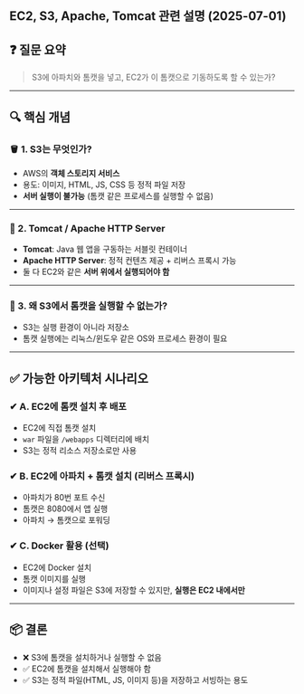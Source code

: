 ## EC2, S3, Apache, Tomcat 관련 설명 (2025-07-01)

## ❓ 질문 요약
> S3에 아파치와 톰캣을 넣고, EC2가 이 톰캣으로 기동하도록 할 수 있는가?

---

## 🔍 핵심 개념

### 🪣 1. S3는 무엇인가?
- AWS의 **객체 스토리지 서비스**
- 용도: 이미지, HTML, JS, CSS 등 정적 파일 저장
- **서버 실행이 불가능** (톰캣 같은 프로세스를 실행할 수 없음)

---

### 🧱 2. Tomcat / Apache HTTP Server
- **Tomcat**: Java 웹 앱을 구동하는 서블릿 컨테이너
- **Apache HTTP Server**: 정적 컨텐츠 제공 + 리버스 프록시 가능
- 둘 다 EC2와 같은 **서버 위에서 실행되어야 함**

---

### 🚫 3. 왜 S3에서 톰캣을 실행할 수 없는가?
- S3는 실행 환경이 아니라 저장소
- 톰캣 실행에는 리눅스/윈도우 같은 OS와 프로세스 환경이 필요

---

## ✅ 가능한 아키텍처 시나리오

### ✔ A. EC2에 톰캣 설치 후 배포
- EC2에 직접 톰캣 설치
- `war` 파일을 `/webapps` 디렉터리에 배치
- S3는 정적 리소스 저장소로만 사용

### ✔ B. EC2에 아파치 + 톰캣 설치 (리버스 프록시)
- 아파치가 80번 포트 수신
- 톰캣은 8080에서 앱 실행
- 아파치 → 톰캣으로 포워딩

### ✔ C. Docker 활용 (선택)
- EC2에 Docker 설치
- 톰캣 이미지를 실행
- 이미지나 설정 파일은 S3에 저장할 수 있지만, **실행은 EC2 내에서만**

---

## 📦 결론

- ❌ S3에 톰캣을 설치하거나 실행할 수 없음
- ✅ EC2에 톰캣을 설치해서 실행해야 함
- ✅ S3는 정적 파일(HTML, JS, 이미지 등)을 저장하고 서빙하는 용도
